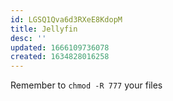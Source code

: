 ```yaml
---
id: LGSQ1Qva6d3RXeE8KdopM
title: Jellyfin
desc: ''
updated: 1666109736078
created: 1634828016258
---
```


Remember to `chmod -R 777` your files
